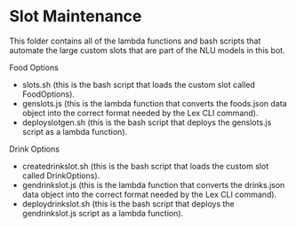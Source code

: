 # Slot Maintenance

This folder contains all of the lambda functions and bash scripts that automate the large custom slots that are part of the NLU models in this bot.

Food Options
- slots.sh (this is the bash script that loads the custom slot called FoodOptions).
- genslots.js (this is the lambda function that converts the foods.json data object into the correct format needed by the Lex CLI command).
- deployslotgen.sh (this is the bash script that deploys the genslots.js script as a lambda function).

Drink Options
- createdrinkslot.sh (this is the bash script that loads the custom slot called DrinkOptions).
- gendrinkslot.js (this is the lambda function that converts the drinks.json data object into the correct format needed by the Lex CLI command).
- deploydrinkslot.sh (this is the bash script that deploys the gendrinkslot.js script as a lambda function).

